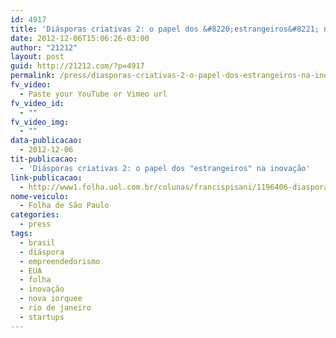 ```yaml
---
id: 4917
title: 'Diásporas criativas 2: o papel dos &#8220;estrangeiros&#8221; na inovação'
date: 2012-12-06T15:06:26-03:00
author: "21212"
layout: post
guid: http://21212.com/?p=4917
permalink: /press/diasporas-criativas-2-o-papel-dos-estrangeiros-na-inovacao/
fv_video:
  - Paste your YouTube or Vimeo url
fv_video_id:
  - ""
fv_video_img:
  - ""
data-publicacao:
  - 2012-12-06
tit-publicacao:
  - 'Diásporas criativas 2: o papel dos "estrangeiros" na inovação'
link-publicacao:
  - http://www1.folha.uol.com.br/colunas/francispisani/1196406-diasporas-criativas-2-o-papel-dos-estrangeiros-na-inovacao.shtml
nome-veiculo:
  - Folha de São Paulo
categories:
  - press
tags:
  - brasil
  - diáspora
  - empreendedorismo
  - EUA
  - folha
  - inovação
  - nova iorquee
  - rio de janeiro
  - startups
---
```

</p>